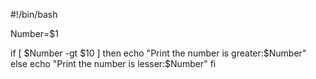#!/bin/bash

Number=$1

if [ $Number -gt $10 ]
then
echo "Print the number is greater:$Number"
else
echo "Print the number is lesser:$Number"
fi
